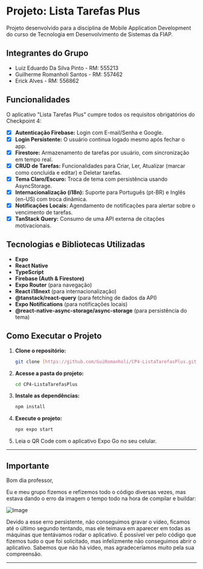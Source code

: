 # Projeto: Lista Tarefas Plus

Projeto desenvolvido para a disciplina de Mobile Application Development do curso de Tecnologia em Desenvolvimento de Sistemas da FIAP.

## Integrantes do Grupo

- Luiz Eduardo Da Silva Pinto - RM: 555213
- Guilherme Romanholi Santos - RM: 557462
- Erick Alves - RM: 556862

## Funcionalidades

O aplicativo "Lista Tarefas Plus" cumpre todos os requisitos obrigatórios do Checkpoint 4:

- [x] **Autenticação Firebase:** Login com E-mail/Senha e Google.
- [x] **Login Persistente:** O usuário continua logado mesmo após fechar o app.
- [x] **Firestore:** Armazenamento de tarefas por usuário, com sincronização em tempo real.
- [x] **CRUD de Tarefas:** Funcionalidades para Criar, Ler, Atualizar (marcar como concluída e editar) e Deletar tarefas.
- [x] **Tema Claro/Escuro:** Troca de tema com persistência usando AsyncStorage.
- [x] **Internacionalização (i18n):** Suporte para Português (pt-BR) e Inglês (en-US) com troca dinâmica.
- [x] **Notificações Locais:** Agendamento de notificações para alertar sobre o vencimento de tarefas.
- [x] **TanStack Query:** Consumo de uma API externa de citações motivacionais.

## Tecnologias e Bibliotecas Utilizadas

- **Expo**
- **React Native**
- **TypeScript**
- **Firebase (Auth & Firestore)**
- **Expo Router** (para navegação)
- **React i18next** (para internacionalização)
- **@tanstack/react-query** (para fetching de dados da API)
- **Expo Notifications** (para notificações locais)
- **@react-native-async-storage/async-storage** (para persistência do tema)

## Como Executar o Projeto

1.  **Clone o repositório:**
    ```bash
    git clone [https://github.com/GuiRomanholi/CP4-ListaTarefasPlus.git](https://github.com/GuiRomanholi/CP4-ListaTarefasPlus.git)
    ```
2.  **Acesse a pasta do projeto:**
    ```bash
    cd CP4-ListaTarefasPlus
    ```
3.  **Instale as dependências:**
    ```bash
    npm install
    ```
4.  **Execute o projeto:**
    ```bash
    npx expo start
    ```

5.  Leia o QR Code com o aplicativo Expo Go no seu celular.

---

## Importante

Bom dia professor,

Eu e meu grupo fizemos e refizemos todo o código diversas vezes, mas estava dando o erro da imagem o tempo todo na hora de compilar e buildar:

![Image](images/arquitetura_atual.png)

Devido a esse erro persistente, não conseguimos gravar o vídeo, ficamos até o último segundo tentando, mas ele teimava em aparecer em todas as máquinas que tentávamos rodar o aplicativo. É possível ver pelo código que fizemos tudo o que foi solicitado, mas infelizmente não conseguimos abrir o aplicativo. Sabemos que não há vídeo, mas agradeceríamos muito pela sua compreensão.

---